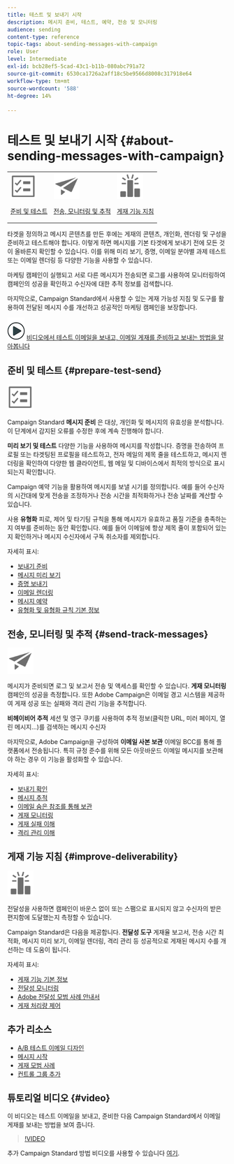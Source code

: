 ```yaml
---
title: 테스트 및 보내기 시작
description: 메시지 준비, 테스트, 예약, 전송 및 모니터링
audience: sending
content-type: reference
topic-tags: about-sending-messages-with-campaign
role: User
level: Intermediate
exl-id: bcb28ef5-5cad-43c1-b11b-080abc791a72
source-git-commit: 6530ca1726a2aff18c5be9566d8008c317918e64
workflow-type: tm+mt
source-wordcount: '588'
ht-degree: 14%

---
```


# 테스트 및 보내기 시작 {#about-sending-messages-with-campaign}

<table>
<tr>
<td><img src="assets/do-not-localize/icon_prepare.svg" width="60px"><p><a href="#prepare-test-send">준비 및 테스트</a></p></td>
<td><img src="assets/do-not-localize/icon_send.svg" width="60px"><p><a href="#send-track-messages">전송, 모니터링 및 추적</a></p></td>
<td><img src="assets/do-not-localize/icon_deliverability.svg" width="60px"><p><a href="#improve-deliverability">게재 기능 지침</a></p></td></tr>
</table>

타겟을 정의하고 메시지 콘텐츠를 만든 후에는 게재의 콘텐츠, 개인화, 렌더링 및 구성을 준비하고 테스트해야 합니다. 이렇게 하면 메시지를 기본 타겟에게 보내기 전에 모든 것이 올바른지 확인할 수 있습니다. 이를 위해 미리 보기, 증명, 이메일 분야별 과제 테스트 또는 이메일 렌더링 등 다양한 기능을 사용할 수 있습니다.

마케팅 캠페인이 실행되고 서로 다른 메시지가 전송되면 로그를 사용하여 모니터링하여 캠페인의 성공을 확인하고 수신자에 대한 추적 정보를 검색합니다.

마지막으로, Campaign Standard에서 사용할 수 있는 게재 가능성 지침 및 도구를 활용하여 전달된 메시지 수를 개선하고 성공적인 마케팅 캠페인을 보장합니다.

![](assets/do-not-localize/how-to-video.png) [비디오에서 테스트 이메일을 보내고, 이메일 게재를 준비하고 보내는 방법을 알아봅니다](#video)

## 준비 및 테스트 {#prepare-test-send}

<img src="assets/do-not-localize/icon_prepare.svg" width="60px">

Campaign Standard **메시지 준비** 은 대상, 개인화 및 메시지의 유효성을 분석합니다. 이 단계에서 감지된 오류를 수정한 후에 계속 진행해야 합니다.

**미리 보기 및 테스트** 다양한 기능을 사용하여 메시지를 작성합니다. 증명을 전송하여 프로필 또는 타겟팅된 프로필을 테스트하고, 전자 메일의 제목 줄을 테스트하고, 메시지 렌더링을 확인하여 다양한 웹 클라이언트, 웹 메일 및 디바이스에서 최적의 방식으로 표시되는지 확인합니다.

Campaign 예약 기능을 활용하여 메시지를 보낼 시기를 정의합니다. 예를 들어 수신자의 시간대에 맞게 전송을 조정하거나 전송 시간을 최적화하거나 전송 날짜를 계산할 수 있습니다.

사용 **유형화** 피로, 제어 및 타기팅 규칙을 통해 메시지가 유효하고 품질 기준을 충족하는지 여부를 준비하는 동안 확인합니다. 예를 들어 이메일에 항상 제목 줄이 포함되어 있는지 확인하거나 메시지 수신자에서 구독 취소자를 제외합니다.

자세히 표시:

* [보내기 준비](../../sending/using/preparing-the-send.md)
* [메시지 미리 보기](../../sending/using/previewing-messages.md)
* [증명 보내기](../../sending/using/sending-proofs.md)
* [이메일 렌더링](../../sending/using/email-rendering.md)
* [메시지 예약](../../sending/using/about-scheduling-messages.md)
* [유형화 및 유형화 규칙 기본 정보](../../sending/using/about-typology-rules.md)

## 전송, 모니터링 및 추적 {#send-track-messages}

<img src="assets/do-not-localize/icon_send.svg"  width="60px">

메시지가 준비되면 로그 및 보고서 전송 및 액세스를 확인할 수 있습니다. **게재 모니터링** 캠페인의 성공을 측정합니다. 또한 Adobe Campaign은 이메일 경고 시스템을 제공하여 게재 성공 또는 실패와 격리 관리 기능을 추적합니다.

**비헤이비어 추적** 세션 및 영구 쿠키를 사용하여 추적 정보(클릭한 URL, 미러 페이지, 열린 메시지...)를 검색하는 메시지 수신자

마지막으로, Adobe Campaign을 구성하여 **이메일 사본 보관** 이메일 BCC를 통해 플랫폼에서 전송됩니다. 특히 규정 준수를 위해 모든 아웃바운드 이메일 메시지를 보관해야 하는 경우 이 기능을 활성화할 수 있습니다.

자세히 표시:

* [보내기 확인](../../sending/using/confirming-the-send.md)
* [메시지 추적](../../sending/using/tracking-messages.md)
* [이메일 숨은 참조를 통해 보관](../../sending/using/archiving.md)
* [게재 모니터링](../../sending/using/monitoring-a-delivery.md)
* [게재 실패 이해](../../sending/using/understanding-delivery-failures.md)
* [격리 관리 이해](../../sending/using/understanding-quarantine-management.md)

## 게재 기능 지침 {#improve-deliverability}

<img src="assets/do-not-localize/icon_deliverability.svg"  width="60px">

전달성을 사용하면 캠페인이 바운스 없이 또는 스팸으로 표시되지 않고 수신자의 받은 편지함에 도달했는지 측정할 수 있습니다.

Campaign Standard은 다음을 제공합니다. **전달성 도구** 게재율 보고서, 전송 시간 최적화, 메시지 미리 보기, 이메일 렌더링, 격리 관리 등 성공적으로 게재된 메시지 수를 개선하는 데 도움이 됩니다.

자세히 표시:

* [게재 기능 기본 정보](../../sending/using/about-deliverability.md)
* [전달성 모니터링](../../sending/using/monitor-deliverability.md)
* [Adobe 전달성 모범 사례 안내서](https://experienceleague.adobe.com/docs/deliverability-learn/deliverability-best-practice-guide/introduction.html?lang=ko)
* [게재 처리량 제어](../../reporting/using/delivery-throughput.md)

## 추가 리소스

* [A/B 테스트 이메일 디자인](../../channels/using/designing-an-a-b-test-email.md)
* [메시지 시작](../../channels/using/key-steps-to-send-a-message.md)
* [게재 모범 사례](../../sending/using/delivery-best-practices.md)
* [컨트롤 그룹 추가](../../sending/using/control-group.md)

## 튜토리얼 비디오 {#video}

이 비디오는 테스트 이메일을 보내고, 준비한 다음 Campaign Standard에서 이메일 게재를 보내는 방법을 보여 줍니다.

>[!VIDEO](https://video.tv.adobe.com/v/24013/)

추가 Campaign Standard 방법 비디오를 사용할 수 있습니다 [여기](https://experienceleague.adobe.com/docs/campaign-standard-learn/tutorials/overview.html?lang=ko).
